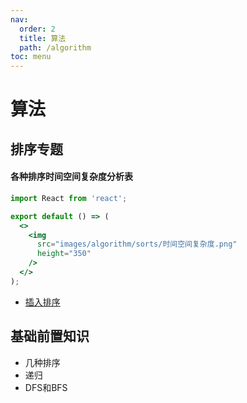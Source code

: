 ```yaml
---
nav:
  order: 2
  title: 算法
  path: /algorithm
toc: menu
---
```


# 算法

## 排序专题
#### 各种排序时间空间复杂度分析表
```jsx | inline
import React from 'react';

export default () => (
  <>
    <img
      src="images/algorithm/sorts/时间空间复杂度.png"
      height="350"
    />
  </>
);
```
- [插入排序]()

## 基础前置知识
- 几种排序
- 递归
- DFS和BFS

